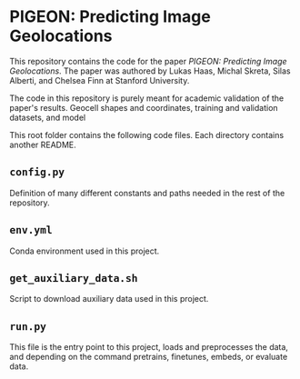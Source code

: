 # PIGEON: Predicting Image Geolocations
This repository contains the code for the paper *PIGEON: Predicting Image Geolocations*. The paper was authored by Lukas Haas, Michal Skreta, Silas Alberti, and Chelsea Finn at Stanford University.

The code in this repository is purely meant for academic validation of the paper's results. Geocell shapes and coordinates, training and validation datasets, and model 

This root folder contains the following code files. Each directory contains another README.

## ```config.py```

Definition of many different constants and paths needed in the rest of the repository.

## ```env.yml```

Conda environment used in this project.

## ```get_auxiliary_data.sh```

Script to download auxiliary data used in this project.

## ```run.py```

This file is the entry point to this project, loads and preprocesses the data, and depending on the command pretrains, finetunes, embeds, or evaluate data.